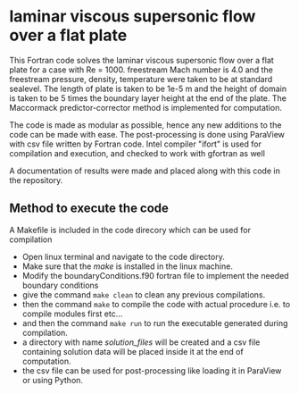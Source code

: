 # laminar viscous supersonic flow over a flat plate
This Fortran code solves the laminar viscous supersonic flow over a flat plate for a case with Re = 1000. freestream Mach number is 4.0 and the
freestream pressure, density, temperature were taken to be at standard sealevel. The length of plate is taken to be 1e-5 m and the height
of domain is taken to be 5 times the boundary layer height at the end of the plate. The Maccormack predictor-corrector method is implemented
for computation.

The code is made as modular as possible, hence any new additions to the code can be made with ease. The post-processing is done using
ParaView with csv file written by Fortran code. Intel compiler "ifort" is used for compilation and execution, and checked to work with gfortran as well

A documentation of results were made and placed along with this code in the repository.

## Method to execute the code
A Makefile is included in the code direcory which can be used for compilation
- Open linux terminal and navigate to the code directory.
- Make sure that the _make_ is installed in the linux machine.
- Modify the boundaryConditions.f90 fortran file to implement the needed boundary conditions
- give the command `make clean` to clean any previous compilations.
- then the command `make` to compile the code with actual procedure i.e. to compile modules first etc...
- and then the command `make run` to run the executable generated during compilation.
- a directory with name _solution_files_  will be created and a csv file containing solution data will be placed inside it at the end of computation.
- the csv file can be used for post-processing like loading it in ParaView or using Python.

